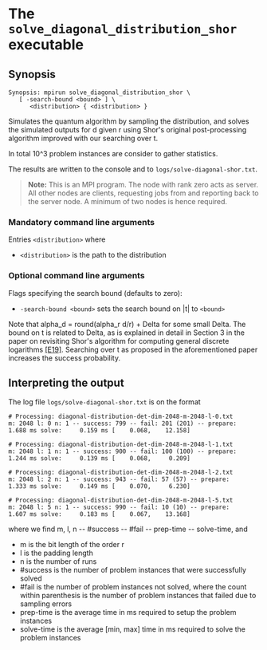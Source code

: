 # The <code>solve_diagonal_distribution_shor</code> executable

## Synopsis
```console
Synopsis: mpirun solve_diagonal_distribution_shor \
   [ -search-bound <bound> ] \
      <distribution> { <distribution> }
```

Simulates the quantum algorithm by sampling the distribution, and solves the simulated outputs for d given r using Shor's original post-processing algorithm improved with our searching over t.

In total 10^3 problem instances are consider to gather statistics.

The results are written to the console and to <code>logs/solve-diagonal-shor.txt</code>.

> <b>Note:</b> This is an MPI program. The node with rank zero acts as server. All other nodes are clients, requesting jobs from and reporting back to the server node. A minimum of two nodes is hence required.

### Mandatory command line arguments
Entries <code>\<distribution\></code> where
- <code>\<distribution\></code> is the path to the distribution

### Optional command line arguments
Flags specifying the search bound (defaults to zero):
- <code>-search-bound \<bound\></code> sets the search bound on |t| to <code>\<bound\></code>

Note that alpha_d = round(alpha_r d/r) + Delta for some small Delta.
The bound on t is related to Delta, as is explained in detail in Section 3 in the paper on revisiting Shor's algorithm for computing general discrete logarithms [[E19]](https://arxiv.org/pdf/1905.09084.pdf).
Searching over t as proposed in the aforementioned paper increases the success probability.

## Interpreting the output
The log file <code>logs/solve-diagonal-shor.txt</code> is on the format
```
# Processing: diagonal-distribution-det-dim-2048-m-2048-l-0.txt
m: 2048 l: 0 n: 1 -- success: 799 -- fail: 201 (201) -- prepare:     1.688 ms solve:     0.159 ms [    0.068,    12.158] 

# Processing: diagonal-distribution-det-dim-2048-m-2048-l-1.txt
m: 2048 l: 1 n: 1 -- success: 900 -- fail: 100 (100) -- prepare:     1.244 ms solve:     0.139 ms [    0.068,     0.209] 

# Processing: diagonal-distribution-det-dim-2048-m-2048-l-2.txt
m: 2048 l: 2 n: 1 -- success: 943 -- fail: 57 (57) -- prepare:     1.333 ms solve:     0.149 ms [    0.070,     6.230] 

# Processing: diagonal-distribution-det-dim-2048-m-2048-l-5.txt
m: 2048 l: 5 n: 1 -- success: 990 -- fail: 10 (10) -- prepare:     1.607 ms solve:     0.183 ms [    0.067,    13.168] 
```
where we find m, l, n -- #success -- #fail -- prep-time -- solve-time, and
- m is the bit length of the order r
- l is the padding length
- n is the number of runs
- #success is the number of problem instances that were successfully solved
- #fail is the number of problem instances not solved, where the count within parenthesis is the number of problem instances that failed due to sampling errors
- prep-time is the average time in ms required to setup the problem instances
- solve-time is the average [min, max] time in ms required to solve the problem instances
